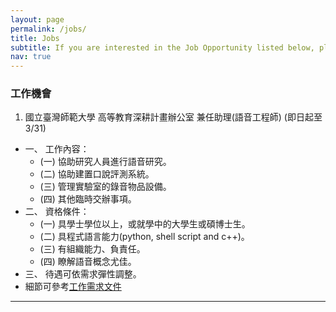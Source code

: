 ```yaml
---
layout: page
permalink: /jobs/
title: Jobs
subtitle: If you are interested in the Job Opportunity listed below, please feel free to contact me (teinhonglo@gmail.com).
nav: true
---
```


### 工作機會
1. 國立臺灣師範大學 高等教育深耕計畫辦公室 兼任助理(語音工程師) (即日起至3/31)

* 一、 工作內容：
	* (一) 協助研究人員進行語音研究。
	* (二) 協助建置口說評測系統。
	* (三) 管理實驗室的錄音物品設備。
	* (四) 其他臨時交辦事項。
* 二、 資格條件：
	* (一) 具學士學位以上，或就學中的大學生或碩博士生。
	* (二) 具程式語言能力(python, shell script and c++)。
	* (三) 有組織能力、負責任。
	* (四) 瞭解語音概念尤佳。
* 三、 待遇可依需求彈性調整。
* 細節可參考[工作需求文件](https://drive.google.com/file/d/1xYqXeqz0EiXVio-htOrPLHCVjBN-kwdP/view?usp=sharing)

-------------------
